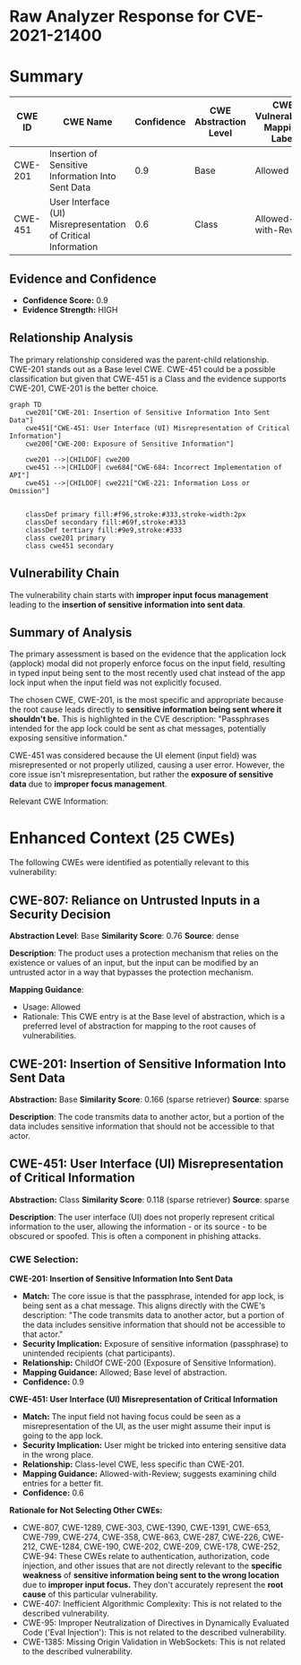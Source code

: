 # Raw Analyzer Response for CVE-2021-21400

# Summary
| CWE ID | CWE Name | Confidence | CWE Abstraction Level | CWE Vulnerability Mapping Label | CWE-Vulnerability Mapping Notes |
|---|---|---|---|---|---|
| CWE-201 | Insertion of Sensitive Information Into Sent Data | 0.9 | Base | Allowed | Primary CWE |
| CWE-451 | User Interface (UI) Misrepresentation of Critical Information | 0.6 | Class | Allowed-with-Review | Secondary Candidate |

## Evidence and Confidence

*   **Confidence Score:** 0.9
*   **Evidence Strength:** HIGH

## Relationship Analysis
The primary relationship considered was the parent-child relationship. CWE-201 stands out as a Base level CWE. CWE-451 could be a possible classification but given that CWE-451 is a Class and the evidence supports CWE-201, CWE-201 is the better choice.

```mermaid
graph TD
    cwe201["CWE-201: Insertion of Sensitive Information Into Sent Data"]
    cwe451["CWE-451: User Interface (UI) Misrepresentation of Critical Information"]
    cwe200["CWE-200: Exposure of Sensitive Information"]

    cwe201 -->|CHILDOF| cwe200
    cwe451 -->|CHILDOF| cwe684["CWE-684: Incorrect Implementation of API"]
    cwe451 -->|CHILDOF| cwe221["CWE-221: Information Loss or Omission"]
    

    classDef primary fill:#f96,stroke:#333,stroke-width:2px
    classDef secondary fill:#69f,stroke:#333
    classDef tertiary fill:#9e9,stroke:#333
    class cwe201 primary
    class cwe451 secondary
```

## Vulnerability Chain
The vulnerability chain starts with **improper input focus management** leading to the **insertion of sensitive information into sent data**.

## Summary of Analysis
The primary assessment is based on the evidence that the application lock (applock) modal did not properly enforce focus on the input field, resulting in typed input being sent to the most recently used chat instead of the app lock input when the input field was not explicitly focused.

The chosen CWE, CWE-201, is the most specific and appropriate because the root cause leads directly to **sensitive information being sent where it shouldn't be.** This is highlighted in the CVE description: "Passphrases intended for the app lock could be sent as chat messages, potentially exposing sensitive information."

CWE-451 was considered because the UI element (input field) was misrepresented or not properly utilized, causing a user error. However, the core issue isn't misrepresentation, but rather the **exposure of sensitive data** due to **improper focus management**.

Relevant CWE Information:

# Enhanced Context (25 CWEs)
The following CWEs were identified as potentially relevant to this vulnerability:

## CWE-807: Reliance on Untrusted Inputs in a Security Decision
**Abstraction Level**: Base
**Similarity Score**: 0.76
**Source**: dense

**Description**:
The product uses a protection mechanism that relies on the existence or values of an input, but the input can be modified by an untrusted actor in a way that bypasses the protection mechanism.

**Mapping Guidance**:
- Usage: Allowed
- Rationale: This CWE entry is at the Base level of abstraction, which is a preferred level of abstraction for mapping to the root causes of vulnerabilities.

## CWE-201: Insertion of Sensitive Information Into Sent Data
**Abstraction:** Base
**Similarity Score**: 0.166 (sparse retriever)
**Source**: sparse

**Description**:
The code transmits data to another actor, but a portion of the data includes sensitive information that should not be accessible to that actor.

## CWE-451: User Interface (UI) Misrepresentation of Critical Information
**Abstraction:** Class
**Similarity Score**: 0.118 (sparse retriever)
**Source**: sparse

**Description**:
The user interface (UI) does not properly represent critical information to the user, allowing the information - or its source - to be obscured or spoofed. This is often a component in phishing attacks.

### CWE Selection:

**CWE-201: Insertion of Sensitive Information Into Sent Data**

*   **Match:** The core issue is that the passphrase, intended for app lock, is being sent as a chat message. This aligns directly with the CWE's description: "The code transmits data to another actor, but a portion of the data includes sensitive information that should not be accessible to that actor."
*   **Security Implication:** Exposure of sensitive information (passphrase) to unintended recipients (chat participants).
*   **Relationship:** ChildOf CWE-200 (Exposure of Sensitive Information).
*   **Mapping Guidance:** Allowed; Base level of abstraction.
*   **Confidence:** 0.9

**CWE-451: User Interface (UI) Misrepresentation of Critical Information**

*   **Match:** The input field not having focus could be seen as a misrepresentation of the UI, as the user might assume their input is going to the app lock.
*   **Security Implication:** User might be tricked into entering sensitive data in the wrong place.
*   **Relationship:** Class-level CWE, less specific than CWE-201.
*   **Mapping Guidance:** Allowed-with-Review; suggests examining child entries for a better fit.
*   **Confidence:** 0.6

**Rationale for Not Selecting Other CWEs:**

*   CWE-807, CWE-1289, CWE-303, CWE-1390, CWE-1391, CWE-653, CWE-799, CWE-274, CWE-358, CWE-863, CWE-287, CWE-226, CWE-212, CWE-1284, CWE-190, CWE-202, CWE-209, CWE-178, CWE-252, CWE-94: These CWEs relate to authentication, authorization, code injection, and other issues that are not directly relevant to the **specific weakness** of **sensitive information being sent to the wrong location** due to **improper input focus.** They don't accurately represent the **root cause** of this particular vulnerability.
*   CWE-407: Inefficient Algorithmic Complexity: This is not related to the described vulnerability.
*   CWE-95: Improper Neutralization of Directives in Dynamically Evaluated Code ('Eval Injection'): This is not related to the described vulnerability.
*   CWE-1385: Missing Origin Validation in WebSockets: This is not related to the described vulnerability.